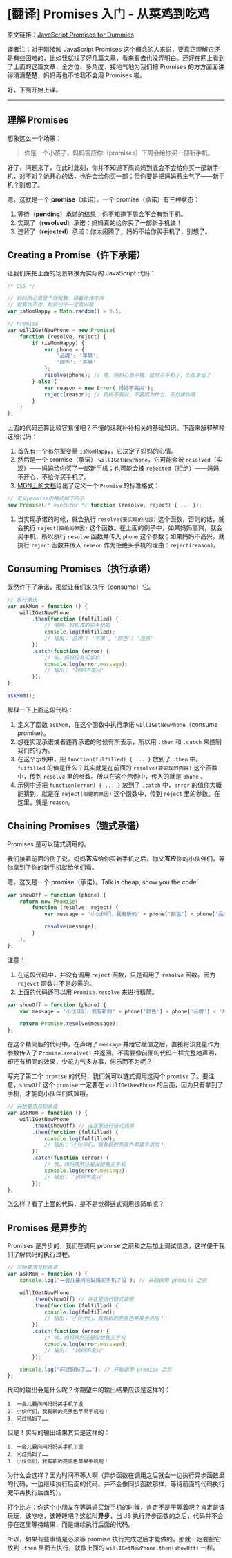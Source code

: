 # [翻译] Promises 入门 - 从菜鸡到吃鸡

原文链接：[JavaScript Promises for Dummies](https://scotch.io/tutorials/javascript-promises-for-dummies)

译者注：对于刚接触 JavaScript Promises 这个概念的人来说，要真正理解它还是有些困难的，比如我就找了好几篇文章，看来看去也没弄明白。还好在网上看到了上面的这篇文章，全方位、多角度、接地气地为我们把 Promises 的方方面面讲得清清楚楚，妈妈再也不怕我不会用 Promises 啦。

好，下面开始上课。

---

## 理解 Promises

想象这么一个场景：

> 你是一个小孩子，妈妈答应你（promises）下周会给你买一部新手机。

好了，问题来了，在此时此刻，你并不知道下周妈妈到底会不会给你买一部新手机，对不对？她开心的话，也许会给你买一部；但你要是把妈妈惹生气了——新手机？别想了。

嗯，这就是一个 **promise**（承诺）。一个 promise（承诺）有三种状态：

1. 等待（**pending**）承诺的结果：你不知道下周会不会有新手机。
1. 实现了（**resolved**）承诺：妈妈真的给你买了一部新手机诶！
1. 违背了（**rejected**）承诺：你太闹腾了，妈妈不给你买手机了，别想了。

## Creating a Promise（许下承诺）

让我们来把上面的场景转换为实际的 JavaScript 代码：

```javascript
/* ES5 */

// 妈妈的心情是个随机数，得看你作不作
// 就算你不作，妈妈也不一定高兴哦
var isMomHappy = Math.random() > 0.5;

// Promise
var willIGetNewPhone = new Promise(
    function (resolve, reject) {
        if (isMomHappy) {
            var phone = {
                '品牌': '苹果',
                '颜色': '亮黑'
            };
            resolve(phone); // 嗯，妈妈心情不错，给你买手机了，实现承诺了
        } else {
            var reason = new Error('妈妈不高兴');
            reject(reason); // 妈妈不高兴，不要问为什么，不然揍你哦
        }
    }
);
```

上面的代码还算比较容易懂吧？不懂的话就补补相关的基础知识。下面来解释解释这段代码：

1. 首先有一个布尔型变量 `isMomHappy`，它决定了妈妈的心情。
1. 然后是一个 promise（承诺） `willIGetNewPhone`，它可能会被 `resolved`（实现）——妈妈给你买了一部新手机；也可能会被 `rejected`（拒绝）——妈妈不开心，不给你买手机了。
1. [MDN上的文档](https://developer.mozilla.org/en/docs/Web/JavaScript/Reference/Global_Objects/Promise)给出了定义一个 `Promise` 的标准格式：

```javascript
// 定义promise的格式如下所示
new Promise(/* executor */ function (resolve, reject) { ... });
```

1. 当实现承诺的时候，就会执行 `resolve(要实现的内容)` 这个函数，否则的话，就会执行 `reject(拒绝的原因)` 这个函数。在上面的例子中，如果妈妈高兴，就会买手机，所以执行 `resolve` 函数并传入 `phone` 这个参数；如果妈妈不高兴，就执行 `reject` 函数并传入 `reason` 作为拒绝买手机的理由：`reject(reason)`。

## Consuming Promises（执行承诺）

既然许下了承诺，那就让我们来执行（consume）它。

```javascript
// 执行承诺
var askMom = function () {
    willIGetNewPhone
        .then(function (fulfilled) {
            // 哈哈，妈妈真的买手机啦
            console.log(fulfilled);
            // 输出：'品牌': '苹果', '颜色': '亮黑'
        })
        .catch(function (error) {
            // 唉，妈妈没有买手机
            console.log(error.message);
            // 输出： '妈妈不高兴'
        });
};

askMom();
```

解释一下上面这段代码：

1. 定义了函数 `askMom`，在这个函数中执行承诺 `willIGetNewPhone`（consume promise）。
1. 想在实现承诺或者违背承诺的时候有所表示，所以用 `.then` 和 `.catch` 来控制我们的行为。
1. 在这个示例中，把 `function(fulfilled) { ... }` 放到了 `.then` 中。`fuifilled` 的值是什么？其实就是在前面的 `resolve(要实现的内容)` 这个函数中，传到 `resolve` 里的参数。所以在这个示例中，传入的就是 `phone` 。
1. 示例中还把 `function(error) { ... }` 放到了 `.catch` 中，`error` 的值你大概能猜到，就是在 `reject(拒绝的原因)` 这个函数中，传到 `reject` 里的参数。在这里，就是 `reason`。

## Chaining Promises（链式承诺）

Promises 是可以链式调用的。

我们接着前面的例子说。妈妈**答应**给你买新手机之后，你又**答应**你的小伙伴们，等你拿到了你的新手机就给他们看。

嗯，这又是一个 promise（承诺）。Talk is cheap, show you the code!

```javascript
var showOff = function (phone) {
    return new Promise(
        function (resolve, reject) {
            var message = '小伙伴们，我有新的' + phone['颜色'] + phone['品牌'] + '牌手机啦！';

            resolve(message);
        }
    );
};
```

注意：

1. 在这段代码中，并没有调用 `reject` 函数，只是调用了 `resolve` 函数。因为 `rejevct` 函数并不是必需的。
1. 上面的代码还可以用 `Promise.resolve` 来进行精简。

```javascript
var showOff = function (phone) {
    var message = '小伙伴们，我有新的' + phone['颜色'] + phone['品牌'] + '牌手机啦！';

    return Promise.resolve(message);
};
```

在这个精简版的代码中，在声明了 `message` 并给它赋值之后，直接将该变量作为参数传入了 `Promise.resolve()` 并返回。不需要像前面的代码一样完整地声明，却还有相同的效果，少花力气多办事，何乐而不为呢？

写完了第二个 `promise` 的代码，我们就可以链式调用这两个 `promise` 了。要注意，`showOff` 这个 `promise` 一定要在 `willIGetNewPhone` 的后面，因为只有拿到了手机，才能向小伙伴们炫耀哦。

```javascript
// 开始要求兑现承诺
var askMom = function () {
    willIGetNewPhone
        .then(showOff) // 在这里进行链式调用
        .then(function (fulfilled) {
            console.log(fulfilled);
            // 输出：'小伙伴们，我有新的亮黑色苹果手机啦！'
        })
        .catch(function (error) {
            // 唉，妈妈果然还是没给我买手机
            console.log(error.message);
            // 输出： '妈妈不高兴'
        });
};
```

怎么样？看了上面的代码，是不是觉得链式调用很简单呢？

## Promises 是异步的

Promises 是异步的，我们在调用 promise 之前和之后加上调试信息，这样便于我们了解代码的执行过程。

```javascript
// 开始要求兑现承诺
var askMom = function () {
    console.log('一会儿要问问妈妈买手机了没'); // 开始调用 promise 之前

    willIGetNewPhone
        .then(showOff) // 在这里进行链式调用
        .then(function (fulfilled) {
            console.log(fulfilled);
            // 输出：'小伙伴们，我有新的亮黑色苹果手机啦！'
        })
        .catch(function (error) {
            // 唉，妈妈果然还是没给我买手机
            console.log(error.message);
            // 输出： '妈妈不高兴'
        });

    console.log('问过妈妈了……'); // 开始调用 promise 之后
};
```

代码的输出会是什么呢？你期望中的输出结果应该是这样的：

```shell
1. 一会儿要问问妈妈买手机了没
2. 小伙伴们，我有新的亮黑色苹果手机啦！
3. 问过妈妈了……
```

但是！实际的输出结果其实是这样的：

```shell
1. 一会儿要问问妈妈买手机了没
2. 问过妈妈了……
3. 小伙伴们，我有新的亮黑色苹果手机啦！
```

为什么会这样？因为时间不等人啊（异步函数在调用之后就会一边执行异步函数里的代码，一边继续执行后面的代码。并不会像同步函数那样，等待前面的代码执行完毕再执行后面的）。

打个比方：你这个小朋友在等妈妈买新手机的时候，肯定不是干等着吧？肯定是该玩玩，该吃吃，该睡睡吧？这就叫**异步**，当 JS 执行异步函数的之后，代码并不会停在这里等待结果，而是继续执行后面的代码。

所以，如果有些事情是必须等 promise 执行完成之后才能做的，那就一定要把它放到 `.then` 里面去执行，就像上面的 `willIGetNewPhone.then(showOff)` 一样。